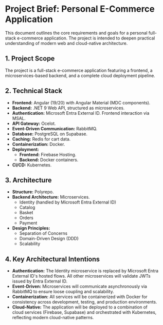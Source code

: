 # Project Brief: Personal E-Commerce Application

This document outlines the core requirements and goals for a personal full-stack e-commerce application. The project is intended to deepen practical understanding of modern web and cloud-native architecture.

## 1. Project Scope

The project is a full-stack e-commerce application featuring a frontend, a microservices-based backend, and a complete cloud deployment pipeline.

## 2. Technical Stack

- **Frontend:** Angular (19/20) with Angular Material (MDC components).
- **Backend:** .NET 9 Web API, structured as microservices.
- **Authentication:** Microsoft Entra External ID. Frontend interaction via MSAL.
- **API Gateway:** Ocelot.
- **Event-Driven Communication:** RabbitMQ.
- **Database:** PostgreSQL on Supabase.
- **Caching:** Redis for cart data.
- **Containerization:** Docker.
- **Deployment:**
  - **Frontend:** Firebase Hosting.
  - **Backend:** Docker containers.
- **CI/CD:** Kubernetes.

## 3. Architecture

- **Structure:** Polyrepo.
- **Backend Architecture:** Microservices.
  - Identity (handled by Microsoft Entra External ID)
  - Catalog
  - Basket
  - Orders
  - Payment
- **Design Principles:**
  - Separation of Concerns
  - Domain-Driven Design (DDD)
  - Scalability

## 4. Key Architectural Intentions

- **Authentication:** The Identity microservice is replaced by Microsoft Entra External ID's hosted flows. All other microservices will validate JWTs issued by Entra External ID.
- **Event-Driven:** Microservices will communicate asynchronously via RabbitMQ to ensure loose coupling and scalability.
- **Containerization:** All services will be containerized with Docker for consistency across development, testing, and production environments.
- **Cloud-Native:** The application will be deployed to a combination of cloud services (Firebase, Supabase) and orchestrated with Kubernetes, reflecting modern cloud-native patterns.
